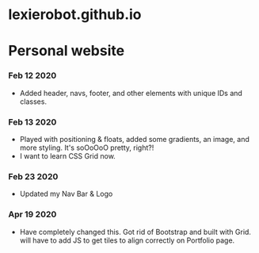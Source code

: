 # lexierobot.github.io
# Personal website

### Feb 12 2020
- Added header, navs, footer, and other elements with unique IDs and classes.

### Feb 13 2020
- Played with positioning & floats, added some gradients, an image, and more styling. It's soOoOoO pretty, right?!
- I want to learn CSS Grid now.

### Feb 23 2020
- Updated my Nav Bar & Logo

### Apr 19 2020
- Have completely changed this. Got rid of Bootstrap and built with Grid. will have to add JS to get tiles to align correctly on Portfolio page.